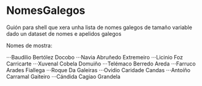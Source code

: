 # NomesGalegos
Guión para shell que xera unha lista de nomes galegos de tamaño variable dado un dataset de nomes e apelidos galegos

Nomes de mostra:

⋅⋅⋅Baudilio Bertólez Docobo
⋅⋅⋅Navia Abruñedo Extremeiro
⋅⋅⋅Licinio Foz Carricarte
⋅⋅⋅Xuvenal Cobela Domuiño
⋅⋅⋅Telémaco Berredo Areda
⋅⋅⋅Farruco Arades Fiallega
⋅⋅⋅Roque Da Galeiras
⋅⋅⋅Ovidio Caridade Candas
⋅⋅⋅Antoíño Carramal Gaiteiro
⋅⋅⋅Cándida Cagiao Grandela
